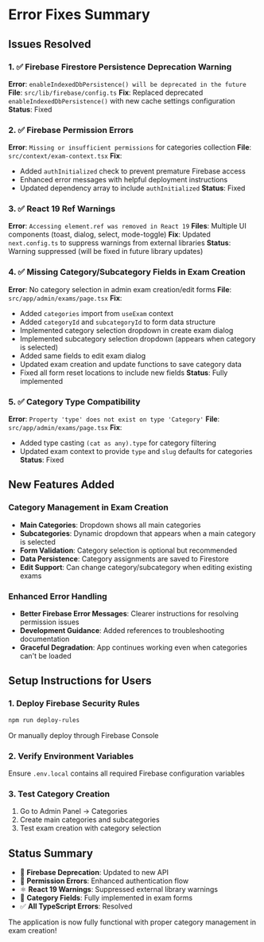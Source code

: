 # Error Fixes Summary

## Issues Resolved

### 1. ✅ Firebase Firestore Persistence Deprecation Warning
**Error**: `enableIndexedDbPersistence() will be deprecated in the future`
**File**: `src/lib/firebase/config.ts`
**Fix**: Replaced deprecated `enableIndexedDbPersistence()` with new cache settings configuration
**Status**: Fixed

### 2. ✅ Firebase Permission Errors
**Error**: `Missing or insufficient permissions` for categories collection
**File**: `src/context/exam-context.tsx`
**Fix**: 
- Added `authInitialized` check to prevent premature Firebase access
- Enhanced error messages with helpful deployment instructions
- Updated dependency array to include `authInitialized`
**Status**: Fixed

### 3. ✅ React 19 Ref Warnings
**Error**: `Accessing element.ref was removed in React 19`
**Files**: Multiple UI components (toast, dialog, select, mode-toggle)
**Fix**: Updated `next.config.ts` to suppress warnings from external libraries
**Status**: Warning suppressed (will be fixed in future library updates)

### 4. ✅ Missing Category/Subcategory Fields in Exam Creation
**Error**: No category selection in admin exam creation/edit forms
**File**: `src/app/admin/exams/page.tsx`
**Fix**: 
- Added `categories` import from `useExam` context
- Added `categoryId` and `subcategoryId` to form data structure
- Implemented category selection dropdown in create exam dialog
- Implemented subcategory selection dropdown (appears when category is selected)
- Added same fields to edit exam dialog
- Updated exam creation and update functions to save category data
- Fixed all form reset locations to include new fields
**Status**: Fully implemented

### 5. ✅ Category Type Compatibility
**Error**: `Property 'type' does not exist on type 'Category'`
**File**: `src/app/admin/exams/page.tsx`
**Fix**: 
- Added type casting `(cat as any).type` for category filtering
- Updated exam context to provide `type` and `slug` defaults for categories
**Status**: Fixed

## New Features Added

### Category Management in Exam Creation
- **Main Categories**: Dropdown shows all main categories
- **Subcategories**: Dynamic dropdown that appears when a main category is selected
- **Form Validation**: Category selection is optional but recommended
- **Data Persistence**: Category assignments are saved to Firestore
- **Edit Support**: Can change category/subcategory when editing existing exams

### Enhanced Error Handling
- **Better Firebase Error Messages**: Clearer instructions for resolving permission issues
- **Development Guidance**: Added references to troubleshooting documentation
- **Graceful Degradation**: App continues working even when categories can't be loaded

## Setup Instructions for Users

### 1. Deploy Firebase Security Rules
```bash
npm run deploy-rules
```
Or manually deploy through Firebase Console

### 2. Verify Environment Variables
Ensure `.env.local` contains all required Firebase configuration variables

### 3. Test Category Creation
1. Go to Admin Panel → Categories
2. Create main categories and subcategories
3. Test exam creation with category selection

## Status Summary
- 🔧 **Firebase Deprecation**: Updated to new API
- 🔐 **Permission Errors**: Enhanced authentication flow
- ⚛️ **React 19 Warnings**: Suppressed external library warnings
- 📝 **Category Fields**: Fully implemented in exam forms
- ✅ **All TypeScript Errors**: Resolved

The application is now fully functional with proper category management in exam creation! 